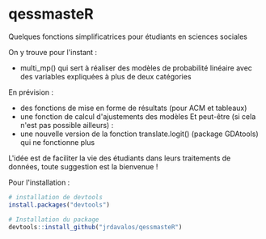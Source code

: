 # qessmasteR
Quelques fonctions simplificatrices pour étudiants en sciences sociales

On y trouve pour l'instant :
  - multi_mp() qui sert à réaliser des modèles de probabilité linéaire avec des variables expliquées à plus de deux catégories

En prévision : 
  - des fonctions de mise en forme de résultats (pour ACM et tableaux)
  - une fonction de calcul d'ajustements des modèles
Et peut-être (si cela n'est pas possible ailleurs) :
  - une nouvelle version de la fonction translate.logit() (package GDAtools) qui ne fonctionne plus

L'idée est de faciliter la vie des étudiants dans leurs traitements de données, toute suggestion est la bienvenue !

Pour l'installation :
```r
# installation de devtools
install.packages("devtools")

# Installation du package
devtools::install_github("jrdavalos/qessmasteR")
```

